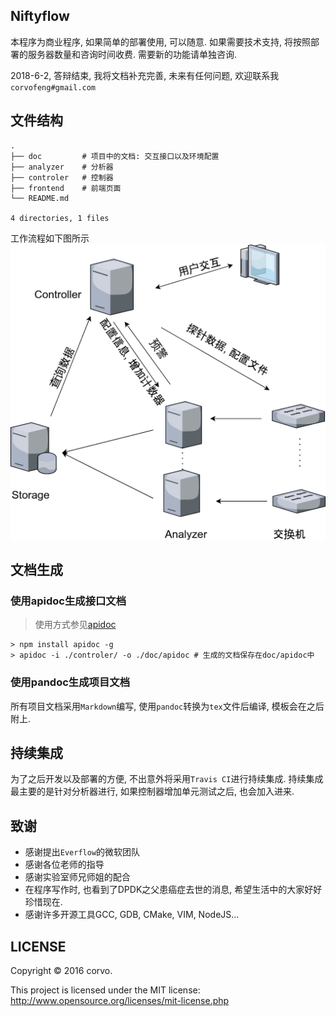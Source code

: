 ## Niftyflow


本程序为商业程序, 如果简单的部署使用, 可以随意.
如果需要技术支持, 将按照部署的服务器数量和咨询时间收费.
需要新的功能请单独咨询.

  2018-6-2, 答辩结束, 我将文档补充完善, 未来有任何问题, 欢迎联系我
`corvofeng#gmail.com`

## 文件结构

```
.
├── doc         # 项目中的文档: 交互接口以及环境配置
├── analyzer    # 分析器
├── controler   # 控制器
├── frontend    # 前端页面
└── README.md

4 directories, 1 files
```

工作流程如下图所示
![数据流][3]

## 文档生成

### 使用apidoc生成接口文档

> 使用方式参见[apidoc](http://apidocjs.com)

```
> npm install apidoc -g
> apidoc -i ./controler/ -o ./doc/apidoc # 生成的文档保存在doc/apidoc中
```

### 使用pandoc生成项目文档

所有项目文档采用`Markdown`编写, 使用`pandoc`转换为`tex`文件后编译, 模板会在之后附上.


## 持续集成

为了之后开发以及部署的方便, 不出意外将采用`Travis CI`进行持续集成. 持续集成
最主要的是针对分析器进行, 如果控制器增加单元测试之后, 也会加入进来.


## 致谢

- 感谢提出`Everflow`的微软团队
- 感谢各位老师的指导
- 感谢实验室师兄师姐的配合
- 在程序写作时, 也看到了DPDK之父患癌症去世的消息, 希望生活中的大家好好珍惜现在.
- 感谢许多开源工具GCC, GDB, CMake, VIM, NodeJS...


## LICENSE

Copyright © 2016 corvo.

This project is licensed under the MIT license: http://www.opensource.org/licenses/mit-license.php

[3]: ./doc/img/user_flow.png